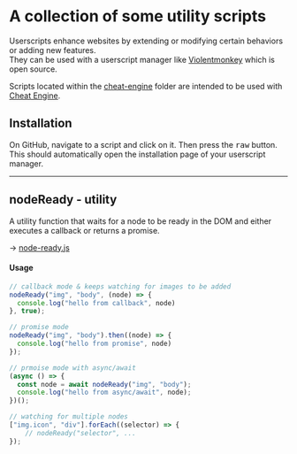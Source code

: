 # A collection of some utility scripts

Userscripts enhance websites by extending or modifying certain behaviors or adding new features.  
They can be used with a userscript manager like [Violentmonkey](https://violentmonkey.github.io/) which is open source.

Scripts located within the [cheat-engine](cheat-engine/) folder are intended to be used with [Cheat Engine](https://www.cheatengine.org/).

## Installation

On GitHub, navigate to a script and click on it. Then press the <kbd>raw</kbd> button.  
This should automatically open the installation page of your userscript manager.

---

## nodeReady - utility

A utility function that waits for a node to be ready in the DOM and either executes a callback or returns a promise.

-> [node-ready.js](node-ready.js)

#### Usage

```javascript
// callback mode & keeps watching for images to be added
nodeReady("img", "body", (node) => {
  console.log("hello from callback", node)
}, true);

// promise mode
nodeReady("img", "body").then((node) => {
  console.log("hello from promise", node)
});

// prmoise mode with async/await
(async () => {
  const node = await nodeReady("img", "body");
  console.log("hello from async/await", node);
})();

// watching for multiple nodes
["img.icon", "div"].forEach((selector) => {
    // nodeReady("selector", ...
});
```
